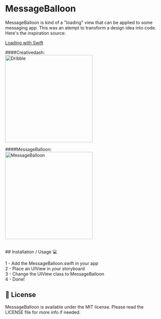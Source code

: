 # MessageBalloon

MessageBalloon is kind of a "loading" view that can be applied to some messaging app.
This was an atempt to transform a design idea into code. Here's the inspiration source:

[Loading with Swift](https://dribbble.com/shots/1911260-Loading-with-Swift) 

####Creativedash: <br>
<img src="https://d13yacurqjgara.cloudfront.net/users/107759/screenshots/1911260/loading.gif" alt="Dribble" width="280" style="max-width:100%;">

####MessageBalloon: <br>
<img src="http://i.imgur.com/hbs7ABy.gif" alt="MessageBalloon" width="280" style="max-width:100%;">


<br>
## Installation / Usage 💻

1 - Add the MessageBalloon.swift in your app <br>
2 - Place an UIView in your storyboard <br>
3 - Change the UIView class to MessageBalloon <br>
4 - Done! <br>


## 📜 License

MessageBalloon is available under the MIT license. Please read the LICENSE file for more info if needed.
